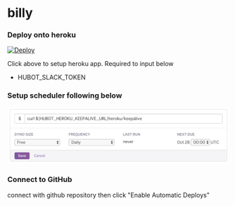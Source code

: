 # billy

### Deploy onto heroku
[![Deploy](https://www.herokucdn.com/deploy/button.svg)](https://heroku.com/deploy?template=https://github.com/koikijs/billy)

Click above to setup heroku app.
Required to input below
- HUBOT_SLACK_TOKEN

### Setup scheduler following below
![scheduler](https://raw.githubusercontent.com/koikijs/karakuri/master/images/scheduler.png)

### Connect to GitHub
connect with github repository
then click "Enable Automatic Deploys"
